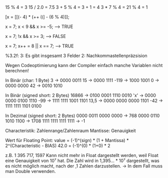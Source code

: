 15 % 4 = 3
15 / 2.0 = 7.5
3 + 5 % 4 = 3 + 1 = 4
3 \* 7 % 4 = 21 % 4 = 1

\[x = \[\[(- 4) \* (++ i)] - (6 % 4)]];

x = 7;
x < 9 && x >= -5; 
--> TRUE

x = 7;
!x && x >= 3;
--> FALSE

x = 7;
x++ = 8 || x == 7;
--> TRUE

%3.2f: 
3: Es gibt insgesamt 3 Felder
2: Nachkommastellenpräzsision

Wegen Codeoptimierung kann der Compiler einfach manche Variablen nicht berechnen!

In Binär (char: 1 Byte)
3 -> 0000 0011
15 -> 0000 1111
-119 -> 1000 1001
0 -> 0000 0000
42 -> 0010 1010

In Binär (signed short: 2 Bytes)
16866 -> 0100 0001 1110 0010
'x' -> 0000 0000 0100 1110
-99 -> 1111 1111 1001 1101
13,5 -> 0000 0000 0000 1101
-42 -> 1111 1111 1101 0100

In Dezimal (signed short: 2 Bytes)
0000 0011 0000 0000 -> 768
0000 0110 1010 1100 -> 1708
1111 1111 1111 1111 -> -1

Characteristik: Zahlenrange/Zahlenraum
Mantisse: Genauigkeit

Wert für Floating Point:
value = (-1)^(sign) \* (1 + Mantissa) \* 2^(Characteristic - BIAS)
42.0 = (-1)^(0) \* (1+0) \* 2

z.B. 1 395 717, 1597
Kann nicht mehr in Float dargestellt werden, weil Float eine Genauigkeit von 10⁷ hat. Die Zahl wird in 1,395... \* 10⁷ dargestellt, was es nicht möglich macht, nach der ,1 Zahlen darzustellen.
-> In dem Fall muss man Double verwenden.

